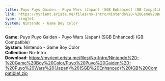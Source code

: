 ```yaml
---
title: Puyo Puyo Gaiden - Puyo Wars (Japan) (SGB Enhanced) (GB Compatible)
link: https://myrient.erista.me/files/No-Intro/Nintendo%20-%20Game%20Boy%20Color/Puyo%20Puyo%20Gaiden%20-%20Puyo%20Wars%20(Japan)%20(SGB%20Enhanced)%20(GB%20Compatible).zip
type: single1
System: Nintendo - Game Boy Color
---
```

<b>Game:</b> Puyo Puyo Gaiden - Puyo Wars (Japan) (SGB Enhanced) (GB Compatible)<br>
<b>System:</b> Nintendo - Game Boy Color<br>
<b>Collection:</b> No-Intro<br>
<b>Download:</b> https://myrient.erista.me/files/No-Intro/Nintendo%20-%20Game%20Boy%20Color/Puyo%20Puyo%20Gaiden%20-%20Puyo%20Wars%20(Japan)%20(SGB%20Enhanced)%20(GB%20Compatible).zip